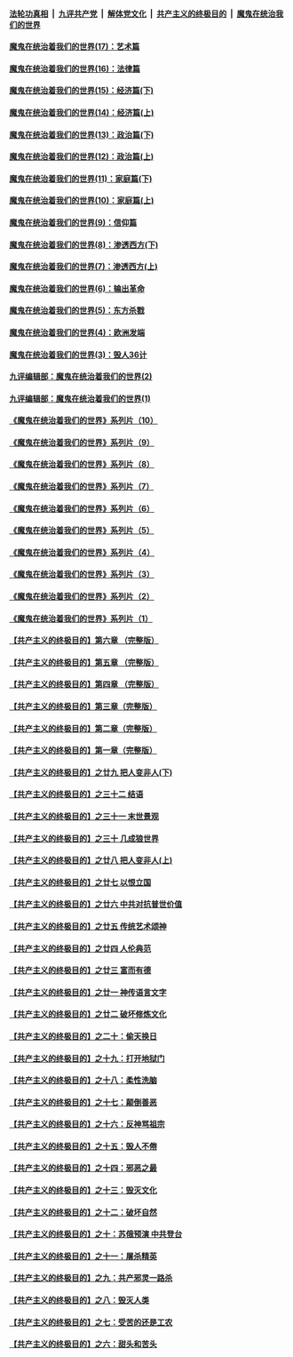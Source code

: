 

####  [法轮功真相](../../../../basic/blob/master/README.md?t=10191731) &nbsp;|&nbsp; [九评共产党](../../../../9ping.md/blob/master/README.md?t=10191731) &nbsp;|&nbsp; [解体党文化](../../../../jtdwh.md/blob/master/README.md?t=10191731)  &nbsp;|&nbsp; [共产主义的终极目的](../../../../gczydzjmd.md/blob/master/README.md?t=10191731) &nbsp;|&nbsp; [魔鬼在统治我们的世界](../../../../mgztzwmdsj.md/blob/master/README.md?t=10191731) 

#### [魔鬼在统治着我们的世界(17)：艺术篇](../pages/nsc422/n10499093.md?t=10191731) 

#### [魔鬼在统治着我们的世界(16)：法律篇](../pages/nsc422/n10485969.md?t=10191731) 

#### [魔鬼在统治着我们的世界(15)：经济篇(下)](../pages/nsc422/n10469975.md?t=10191731) 

#### [魔鬼在统治着我们的世界(14)：经济篇(上)](../pages/nsc422/n10457370.md?t=10191731) 

#### [魔鬼在统治着我们的世界(13)：政治篇(下)](../pages/nsc422/n10448270.md?t=10191731) 

#### [魔鬼在统治着我们的世界(12)：政治篇(上)](../pages/nsc422/n10444576.md?t=10191731) 

#### [魔鬼在统治着我们的世界(11)：家庭篇(下)](../pages/nsc422/n10440961.md?t=10191731) 

#### [魔鬼在统治着我们的世界(10)：家庭篇(上)](../pages/nsc422/n10435448.md?t=10191731) 

#### [魔鬼在统治着我们的世界(9)：信仰篇](../pages/nsc422/n10432159.md?t=10191731) 

#### [魔鬼在统治着我们的世界(8)：渗透西方(下)](../pages/nsc422/n10429603.md?t=10191731) 

#### [魔鬼在统治着我们的世界(7)：渗透西方(上)](../pages/nsc422/n10426013.md?t=10191731) 

#### [魔鬼在统治着我们的世界(6)：输出革命](../pages/nsc422/n10421536.md?t=10191731) 

#### [魔鬼在统治着我们的世界(5)：东方杀戮](../pages/nsc422/n10417707.md?t=10191731) 

#### [魔鬼在统治着我们的世界(4)：欧洲发端](../pages/nsc422/n10414890.md?t=10191731) 

#### [魔鬼在统治着我们的世界(3)：毁人36计](../pages/nsc422/n10411583.md?t=10191731) 

#### [九评编辑部：魔鬼在统治着我们的世界(2)](../pages/nsc422/n10410036.md?t=10191731) 

#### [九评编辑部：魔鬼在统治着我们的世界(1)](../pages/nsc422/n10406825.md?t=10191731) 

#### [《魔鬼在统治着我们的世界》系列片（10）](../pages/nsc422/n12292670.md?t=10191731) 

#### [《魔鬼在统治着我们的世界》系列片（9）](../pages/nsc422/n12290859.md?t=10191731) 

#### [《魔鬼在统治着我们的世界》系列片（8）](../pages/nsc422/n12287445.md?t=10191731) 

#### [《魔鬼在统治着我们的世界》系列片（7）](../pages/nsc422/n12283425.md?t=10191731) 

#### [《魔鬼在统治着我们的世界》系列片（6）](../pages/nsc422/n12282314.md?t=10191731) 

#### [《魔鬼在统治着我们的世界》系列片（5）](../pages/nsc422/n12281419.md?t=10191731) 

#### [《魔鬼在统治着我们的世界》系列片（4）](../pages/nsc422/n12274024.md?t=10191731) 

#### [《魔鬼在统治着我们的世界》系列片（3）](../pages/nsc422/n12271322.md?t=10191731) 

#### [《魔鬼在统治着我们的世界》系列片（2）](../pages/nsc422/n12269049.md?t=10191731) 

#### [《魔鬼在统治着我们的世界》系列片（1）](../pages/nsc422/n12267575.md?t=10191731) 

#### [【共产主义的终极目的】第六章 （完整版）](../pages/nsc422/n11428913.md?t=10191731) 

#### [【共产主义的终极目的】第五章 （完整版）](../pages/nsc422/n11428912.md?t=10191731) 

#### [【共产主义的终极目的】第四章 （完整版）](../pages/nsc422/n11428907.md?t=10191731) 

#### [【共产主义的终极目的】第三章（完整版）](../pages/nsc422/n11428848.md?t=10191731) 

#### [【共产主义的终极目的】第二章（完整版）](../pages/nsc422/n11428831.md?t=10191731) 

#### [【共产主义的终极目的】第一章（完整版）](../pages/nsc422/n11417651.md?t=10191731) 

#### [【共产主义的终极目的】之廿九 把人变非人(下)](../pages/nsc422/n11344140.md?t=10191731) 

#### [【共产主义的终极目的】之三十二 结语](../pages/nsc422/n11360535.md?t=10191731) 

#### [【共产主义的终极目的】之三十一 末世景观](../pages/nsc422/n11351129.md?t=10191731) 

#### [【共产主义的终极目的】之三十 几成狼世界](../pages/nsc422/n11348280.md?t=10191731) 

#### [【共产主义的终极目的】之廿八 把人变非人(上)](../pages/nsc422/n11340492.md?t=10191731) 

#### [【共产主义的终极目的】之廿七 以恨立国](../pages/nsc422/n11336944.md?t=10191731) 

#### [【共产主义的终极目的】之廿六 中共对抗普世价值](../pages/nsc422/n11324785.md?t=10191731) 

#### [【共产主义的终极目的】之廿五 传统艺术颂神](../pages/nsc422/n11296396.md?t=10191731) 

#### [【共产主义的终极目的】之廿四 人伦典范](../pages/nsc422/n11296397.md?t=10191731) 

#### [【共产主义的终极目的】之廿三 富而有德](../pages/nsc422/n11283598.md?t=10191731) 

#### [【共产主义的终极目的】之廿一 神传语言文字](../pages/nsc422/n11263265.md?t=10191731) 

#### [【共产主义的终极目的】之廿二 破坏修炼文化](../pages/nsc422/n11245728.md?t=10191731) 

#### [【共产主义的终极目的】之二十：偷天换日](../pages/nsc422/n11238846.md?t=10191731) 

#### [【共产主义的终极目的】之十九：打开地狱门](../pages/nsc422/n11206376.md?t=10191731) 

#### [【共产主义的终极目的】之十八：柔性洗脑](../pages/nsc422/n11199994.md?t=10191731) 

#### [【共产主义的终极目的】之十七：颠倒善恶](../pages/nsc422/n11179782.md?t=10191731) 

#### [【共产主义的终极目的】之十六：反神骂祖宗](../pages/nsc422/n11166798.md?t=10191731) 

#### [【共产主义的终极目的】之十五：毁人不倦](../pages/nsc422/n11166792.md?t=10191731) 

#### [【共产主义的终极目的】之十四：邪恶之最](../pages/nsc422/n11150249.md?t=10191731) 

#### [【共产主义的终极目的】之十三：毁灭文化](../pages/nsc422/n11135227.md?t=10191731) 

#### [【共产主义的终极目的】之十二：破坏自然](../pages/nsc422/n11135214.md?t=10191731) 

#### [【共产主义的终极目的】之十：苏俄预演 中共登台](../pages/nsc422/n11118424.md?t=10191731) 

#### [【共产主义的终极目的】之十一：屠杀精英](../pages/nsc422/n11118442.md?t=10191731) 

#### [【共产主义的终极目的】之九：共产邪灵一路杀](../pages/nsc422/n11114139.md?t=10191731) 

#### [【共产主义的终极目的】之八：毁灭人类](../pages/nsc422/n11108503.md?t=10191731) 

#### [【共产主义的终极目的】之七：受苦的还是工农](../pages/nsc422/n11101809.md?t=10191731) 

#### [【共产主义的终极目的】之六：甜头和苦头](../pages/nsc422/n11096971.md?t=10191731) 

